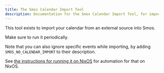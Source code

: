 ```yaml
---
title: The Smos Calendar Import Tool
description: Documentation for the Smos Calendar Import Tool, for importing your calendar into Smos
---
```


This tool exists to import your calendar from an external source into Smos.

<div id="cast"></div>
<script src=/assets/asciinema-player.js></script>
<script>
  AsciinemaPlayer.create('/casts/calendar-import.cast', document.getElementById('cast'), {
    autoPlay: true,
    preload: true,
    loop: true,
  });
</script>


Make sure to run it periodically.

Note that you can also ignore specific events while importing, by adding `SMOS_NO_CALENDAR_IMPORT` to their description.


See [the instructions for running it on NixOS](/smos-calendar-import/nixos) for automation for that on NixOS.

